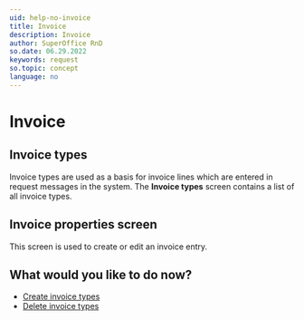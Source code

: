 ```yaml
---
uid: help-no-invoice
title: Invoice
description: Invoice
author: SuperOffice RnD
so.date: 06.29.2022
keywords: request
so.topic: concept
language: no
---
```


# Invoice

## Invoice types

Invoice types are used as a basis for invoice lines which are entered in request messages in the system. The **Invoice types** screen contains a list of all invoice types.

## Invoice properties screen

This screen is used to create or edit an invoice entry.

## What would you like to do now?

* [Create invoice types][1]
* [Delete invoice types][2]

<!-- Referenced links -->
[1]: create-type.md
[2]: delete-type.md

<!-- Referenced images -->

